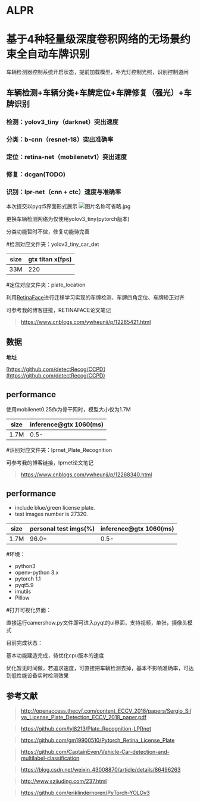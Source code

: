 # ALPR

# 基于4种轻量级深度卷积网络的无场景约束全自动车牌识别

车辆检测器控制系统开启状态，提前加载模型，补光灯控制光照，识别控制道闸

## 车辆检测+车辆分类+车牌定位+车牌修复（强光）+车牌识别

### 检测：yolov3_tiny（darknet）突出速度

### 分类：b-cnn（resnet-18）突出准确率

### 定位：retina-net（mobilenetv1）突出速度

### 修复：dcgan(TODO)

### 识别：lpr-net（cnn + ctc）速度与准确率

本次提交以pyqt5界面形式展示
![图片名称可省略.jpg](https://github.com/youwh-PIRI/ALPR/blob/master/img/ui.JPG)

更换车辆检测网络为仅使用yolov3_tiny(pytorch版本)

分类功能暂时不做，修复功能待完善

#检测对应文件夹：yolov3_tiny_car_det

|  size  |gtx titan x(fps)|
| ------ | -------------- |
|  33M   |       220      |

#定位对应文件夹：plate_location

利用[RetinaFace](https://github.com/biubug6/Pytorch_Retinaface)进行迁移学习实现的车牌检测、车牌四角定位、车牌矫正对齐

可参考我的博客链接，RETINAFACE论文笔记

>https://www.cnblogs.com/ywheunji/p/12285421.html

## 数据

**地址**

 [https://github.com/detectRecog/CCPD](https://github.com/detectRecog/CCPD)

## performance

使用mobilenet0.25作为骨干网时，模型大小仅为1.7M

|  size  |inference@gtx 1060(ms)|
| ------ | -------------------- |
|  1.7M  |       0.5-           |

#识别对应文件夹：lprnet_Plate_Recognition

可参考我的博客链接，lprnet论文笔记

>https://www.cnblogs.com/ywheunji/p/12268340.html

## performance

- include blue/green license plate.
- test images number is 27320.

|  size  | personal test imgs(%) | inference@gtx 1060(ms) |
| ------ | --------------------- | ---------------------- |
|  1.7M  |         96.0+         |          0.5-          |

#环境：
- python3
- openv-python 3.x
- pytorch 1.1
- pyqt5.9
- imutils
- Pillow

#打开可视化界面：

直接运行camershow.py文件即可进入pyqt的ui界面，支持视频，单张，摄像头模式


目前完成状态：

基本功能建造完成，待优化cpu版本的速度

优化暂无时间做，若追求速度，可直接把车辆检测去掉，基本不影响准确率，可达到低性能设备实时检测效果

## 参考文献


>http://openaccess.thecvf.com/content_ECCV_2018/papers/Sergio_Silva_License_Plate_Detection_ECCV_2018_paper.pdf

>https://github.com/lyl8213/Plate_Recognition-LPRnet

>https://github.com/gm19900510/Pytorch_Retina_License_Plate

>https://github.com/CaptainEven/Vehicle-Car-detection-and-multilabel-classification

>https://blog.csdn.net/weixin_43008870/article/details/86496263

>http://www.szjiuding.com/237.html

>https://github.com/eriklindernoren/PyTorch-YOLOv3





